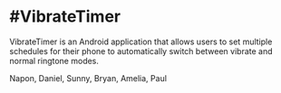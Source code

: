 #VibrateTimer
============

VibrateTimer is an Android application that allows users to set multiple schedules for their phone to automatically switch between vibrate and normal ringtone modes. 

Napon, Daniel, Sunny, Bryan, Amelia, Paul
